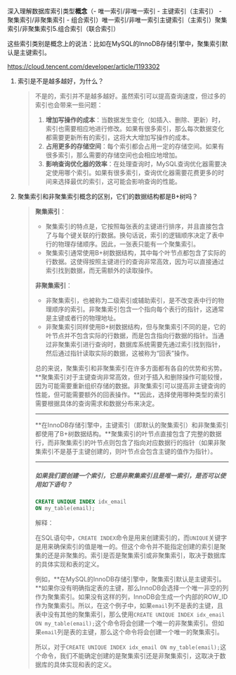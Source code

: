 深入理解数据库索引类型**概念**（- 唯一索引/非唯一索引 - 主键索引（主索引） - 聚集索引/非聚集索引 - 组合索引）唯一索引/非唯一索引主键索引（主索引）聚集索引/非聚集索引5.组合索引（联合索引）

这些索引类别是概念上的说法：比如在MySQL的InnoDB存储引擎中，聚集索引默认是主键索引。

https://cloud.tencent.com/developer/article/1193302



1. 索引是不是越多越好，为什么？

   > 不是的，索引并不是越多越好。虽然索引可以提高查询速度，但过多的索引也会带来一些问题：
   >
   > 1. **增加写操作的成本**：当数据发生变化（如插入、删除、更新）时，索引也需要相应地进行修改。如果有很多索引，那么每次数据变化都需要更新所有的索引，这将大大增加写操作的成本。
   > 2. **占用更多的存储空间**：每个索引都会占用一定的存储空间。如果有很多索引，那么需要的存储空间也会相应地增加。
   > 3. **影响查询优化器的效率**：在处理查询时，MySQL查询优化器需要决定使用哪个索引。如果有很多索引，查询优化器需要花费更多的时间来选择最优的索引，这可能会影响查询的性能。

2. 聚集索引和非聚集索引概念的区别，它们的数据结构都是B+树吗？

   > **聚集索引**：
   >
   > - 聚集索引的特点是，它按照每张表的主键进行排序，并且直接包含了与每个键关联的行数据。换句话说，索引的逻辑顺序决定了表中行的物理存储顺序。因此，一张表只能有一个聚集索引。
   > - 聚集索引通常使用B+树数据结构，其中每个叶节点都包含了实际的行数据。这使得按照主键进行的查询非常高效，因为可以直接通过索引找到数据，而无需额外的读取操作。
   >
   > **非聚集索引**：
   >
   > - 非聚集索引，也被称为二级索引或辅助索引，是不改变表中行的物理顺序的索引。非聚集索引包含一个指向每个表行的指针，这通常是主键或者行的物理地址。
   > - 非聚集索引同样使用B+树数据结构，但与聚集索引不同的是，它的叶节点并不包含实际的行数据，而是包含指向行数据的指针。当通过非聚集索引进行查询时，数据库系统需要先通过索引找到指针，然后通过指针读取实际的数据，这被称为“回表”操作。
   >
   > 总的来说，聚集索引和非聚集索引在许多方面都有各自的优势和劣势。**聚集索引对于主键查询非常高效，但对于插入和删除操作可能较慢，因为可能需要重新组织存储的数据。非聚集索引可以提高非主键查询的性能，但可能需要额外的回表操作。**因此，选择使用哪种类型的索引需要根据具体的查询需求和数据分布来决定。
   >
   > ---
   >
   > **在InnoDB存储引擎中，主键索引（即默认的聚集索引）和非聚集索引都使用了B+树数据结构。**聚集索引的叶节点直接包含了完整的数据行，而非聚集索引的叶节点则包含了指向对应数据行的指针（如果非聚集索引不是基于主键创建的，则叶节点会包含主键的值作为指针）。
   >
   > ---
   >
   > ##### 如果我们要创建一个索引，它是非聚集索引且是唯一索引，是否可以使用如下语句？
   >
   > ~~~sql
   > CREATE UNIQUE INDEX idx_email
   > ON my_table(email);
   > ~~~
   >
   > 解释：
   >
   > 在SQL语句中，`CREATE INDEX`命令是用来创建索引的，而`UNIQUE`关键字是用来确保索引的值是唯一的。但这个命令并不能指定创建的索引是聚集的还是非聚集的。索引是否是聚集索引或非聚集索引，取决于数据库的具体实现和表的定义。
   >
   > 例如，**在MySQL的InnoDB存储引擎中，聚集索引默认是主键索引。**如果你没有明确指定表的主键，那么InnoDB会选择一个唯一非空的列作为聚集索引。如果没有这样的列，InnoDB会生成一个内部的ROW_ID作为聚集索引。所以，在这个例子中，如果`email`列不是表的主键，且表中没有其他的聚集索引，那么使用`CREATE UNIQUE INDEX idx_email ON my_table(email);`这个命令将会创建一个唯一的非聚集索引。但如果`email`列是表的主键，那么这个命令将会创建一个唯一的聚集索引。
   >
   > 所以，对于`CREATE UNIQUE INDEX idx_email ON my_table(email);`这个命令，我们不能确定创建的是聚集索引还是非聚集索引，这取决于数据库的具体实现和表的定义。

